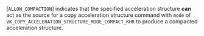 [`ALLOW_COMPACTION`] indicates
that the specified acceleration structure  **can**  act as the source for a
copy acceleration structure command with `mode` of
`VK_COPY_ACCELERATION_STRUCTURE_MODE_COMPACT_KHR` to produce a
compacted acceleration structure.